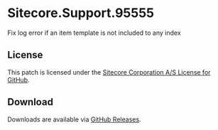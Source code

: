 # Sitecore.Support.95555
Fix log error if an item template is not included to any index

## License  
This patch is licensed under the [Sitecore Corporation A/S License for GitHub](https://github.com/sitecoresupport/Sitecore.Support.95555/blob/master/LICENSE).  

## Download  
Downloads are available via [GitHub Releases](https://github.com/sitecoresupport/Sitecore.Support.95555/releases).  
